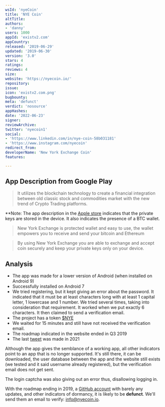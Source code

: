 ```yaml
---
wsId: 'nyeCoin'
title: 'NYE Coin'
altTitle: 
authors:
- 'danny'
users: 1000
appId: 'existv2.com'
appCountry: 
released: '2019-06-29'
updated: '2019-06-30'
version: '3.0'
stars: 4
ratings: 
reviews: 4
size: 
website: 'https://nyecoin.io/'
repository: 
issue: 
icon: 'existv2.com.png'
bugbounty: 
meta: 'defunct'
verdict: 'nosource'
appHashes: 
date: '2022-06-23'
signer: 
reviewArchive: 
twitter: 'nyecoin1'
social:
- 'https://www.linkedin.com/in/nye-coin-58b031181'
- 'https://www.instagram.com/nyecoin'
redirect_from: 
developerName: 'New York Exchange Coin'
features: 

---
```


## App Description from Google Play 

> It utilizes the blockchain technology to create a financial integration between old classic stock and commodities market with the new trend of Crypto Trading platforms.

**Note: The app description in the [Apple store](https://apps.apple.com/us/app/nye-coin/id1471316161) indicates that the private keys are stored in the device. It also indicates the presence of a BTC wallet.

> New York Exchange is protected wallet and easy to use, the wallet empowers you to receive and send your bitcoin and Ethereum

> By using New York Exchange you are able to exchange and accept coin securely and keep your private keys only on your device.

## Analysis 

- The app was made for a lower version of Android (when installed on Android 9) 
- Successfully installed on Android 7
- We tried registering, but it kept giving an error about the password. It indicated that it must be at least characters long with at least 1 capital letter, 1 lowercase and 1 number. We tried several times, taking into consideration that requirement. It worked when we put exactly 6 characters. It then claimed to send a verification email. 
- The project has a token [$NYE](https://etherscan.io/token/0x6f5e77cea0abdda40013a8ef53639c96972fb745#tokenInfo) 
- We waited for 15 minutes and still have not received the verification email.
- The roadmap indicated in the website ended in Q3 2019 
- The last [tweet](https://twitter.com/nyecoin1/status/1381932153752203266) was made in 2021 

Although the app gives the semblance of a working app, all other indicators point to an app that is no longer supported. It's still there, it can be downloaded, the user database between the app and the website still exists (we tested and it said username already registered), but the verification email does not get sent. 

The login captcha was also giving out an error thus, disallowing logging in.

With the roadmap ending in 2019, a [GitHub account](https://github.com/nyecoin) with barely any updates, and other indicators of dormancy, it is likely to be **defunct**. We'll send them an email to verify: info@nyecoin.io.    
